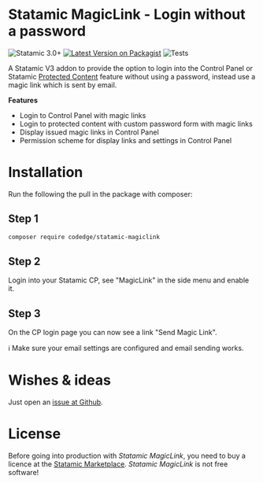 # Statamic MagicLink - Login without a password

![Statamic 3.0+](https://img.shields.io/badge/Statamic-3.0+-FF269E?style=for-the-badge&link=https://statamic.com)
[![Latest Version on Packagist](https://img.shields.io/packagist/v/codedge/statamic-magiclink?style=for-the-badge)](https://packagist.org/packages/codedge/statamic-magiclink)
![Tests](https://github.com/codedge/statamic-magiclink/workflows/Tests/badge.svg)

A Statamic V3 addon to provide the option to login into the Control Panel or Statamic [Protected Content](https://statamic.dev/protecting-content) feature without using a password,
instead use a magic link which is sent by email.

**Features**
* Login to Control Panel with magic links
* Login to protected content with custom password form with magic links
* Display issued magic links in Control Panel
* Permission scheme for display links and settings in Control Panel

# Installation

Run the following the pull in the package with composer:

## Step 1

````bash
composer require codedge/statamic-magiclink
````

## Step 2

Login into your Statamic CP, see "MagicLink" in the side menu and enable it.

## Step 3

On the CP login page you can now see a link "Send Magic Link". 

:information_source: Make sure your email settings are configured and email sending works. 

# Wishes & ideas

Just open an [issue at Github](https://github.com/codedge/statamic-magiclink/issues).

# License 

Before going into production with *Statamic MagicLink*, you need to buy a licence at the [Statamic Marketplace](https://statamic.com/addons?statamic=3). 
*Statamic MagicLink* is not free software!

